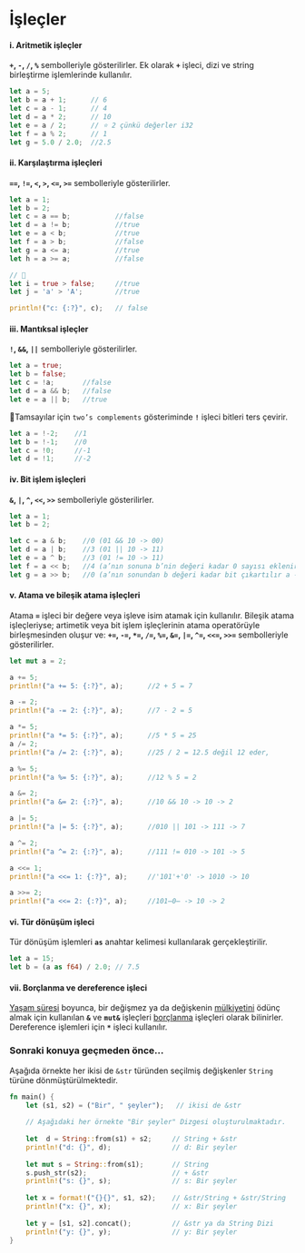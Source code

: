 # İşleçler
#### i. Aritmetik işleçler
**`+`, `-`, `/`, `%`** sembolleriyle gösterilirler. Ek olarak **`+`** işleci, dizi ve string birleştirme işlemlerinde kullanılır.

```Rust
let a = 5; 
let b = a + 1;      // 6 
let c = a - 1;      // 4 
let d = a * 2;      // 10 
let e = a / 2;      // ⭐ 2 çünkü değerler i32 
let f = a % 2;      // 1 
let g = 5.0 / 2.0;  //2.5
````

#### ii. Karşılaştırma işleçleri
**`==`, `!=`, `<`, `>`, `<=`, `>=`** sembolleriyle gösterilirler.

```Rust
let a = 1; 
let b = 2; 
let c = a == b;           //false 
let d = a != b;           //true 
let e = a < b;            //true 
let f = a > b;            //false 
let g = a <= a;           //true 
let h = a >= a;           //false 

// 🔎
let i = true > false;     //true 
let j = 'a' > 'A';        //true

println!("c: {:?}", c);   // false
````

#### iii. Mantıksal işleçler
**`!`, `&&`, `||`** sembolleriyle gösterilirler.

```Rust
let a = true; 
let b = false; 
let c = !a;       //false 
let d = a && b;   //false 
let e = a || b;   //true
````

🔎Tamsayılar için `two’s complements` gösteriminde **`!`** işleci bitleri ters çevirir.

```Rust
let a = !-2;    //1 
let b = !-1;    //0 
let c = !0;     //-1 
let d = !1;     //-2
````

#### iv. Bit işlem işleçleri
**`&`, `|`, `^`, `<<`, `>>`** sembolleriyle gösterilirler.

```Rust
let a = 1; 
let b = 2; 

let c = a & b;    //0 (01 && 10 -> 00) 
let d = a | b;    //3 (01 || 10 -> 11) 
let e = a ^ b;    //3 (01 != 10 -> 11) 
let f = a << b;   //4 (a’nın sonuna b’nin değeri kadar 0 sayısı eklenir a-> '01'+'00' -> 100) 
let g = a >> b;   //0 (a’nın sonundan b değeri kadar bit çıkartılır a -> o̶1̶ -> 0)
````

#### v. Atama ve bileşik atama işleçleri
Atama **`=`** işleci bir değere veya işleve isim atamak için kullanılır. Bileşik atama işleçleriyse; artimetik veya bit işlem işleçlerinin atama operatörüyle birleşmesinden oluşur ve: **`+=`, `-=`, `*=`, `/=`, `%=`, `&=`, `|=`, `^=`, `<<=`, `>>=`** sembolleriyle gösterilirler.

```Rust
let mut a = 2; 

a += 5;  
println!("a += 5: {:?}", a);      //2 + 5 = 7

a -= 2;  
println!("a -= 2: {:?}", a);      //7 - 2 = 5

a *= 5;  
println!("a *= 5: {:?}", a);      //5 * 5 = 25
a /= 2;  
println!("a /= 2: {:?}", a);      //25 / 2 = 12.5 değil 12 eder,

a %= 5;  
println!("a %= 5: {:?}", a);      //12 % 5 = 2

a &= 2;  
println!("a &= 2: {:?}", a);      //10 && 10 -> 10 -> 2

a |= 5;  
println!("a |= 5: {:?}", a);      //010 || 101 -> 111 -> 7

a ^= 2;  
println!("a ^= 2: {:?}", a);      //111 != 010 -> 101 -> 5

a <<= 1; 
println!("a <<= 1: {:?}", a);     //'101'+'0' -> 1010 -> 10

a >>= 2; 
println!("a <<= 2: {:?}", a);     //101̶0̶ -> 10 -> 2
````

#### vi. Tür dönüşüm işleci
Tür dönüşüm işlemleri **`as`** anahtar kelimesi kullanılarak gerçekleştirilir.

```Rust
let a = 15; 
let b = (a as f64) / 2.0; // 7.5
````

#### vii. Borçlanma ve dereference işleci
[Yaşam süresi](https://github.com/rust-lang-tr/dokuman/blob/master/mulkiyet-kavrami/yasam-suresi.md) boyunca, bir değişmez ya da değişkenin [mülkiyetini](https://github.com/rust-lang-tr/dokuman/blob/master/mulkiyet-kavrami/mulkiyet.md) ödünç almak için kullanılan **`&`** ve **`mut&`** işleçleri [borçlanma](https://github.com/rust-lang-tr/dokuman/blob/master/mulkiyet-kavrami/borclanma.md) işleçleri olarak bilinirler. Dereference işlemleri için **`*`** işleci kullanılır.
### Sonraki konuya geçmeden önce...
Aşağıda örnekte her ikisi de `&str` türünden seçilmiş değişkenler `String` türüne dönmüştürülmektedir. 
```Rust
fn main() {
    let (s1, s2) = ("Bir", " şeyler");   // ikisi de &str
    
    // Aşağıdaki her örnekte "Bir şeyler" Dizgesi oluşturulmaktadır.
    
    let  d = String::from(s1) + s2;     // String + &str
    println!("d: {}", d);               // d: Bir şeyler
    
    let mut s = String::from(s1);       // String
    s.push_str(s2);                     // + &str
    println!("s: {}", s);               // s: Bir şeyler
    
    let x = format!("{}{}", s1, s2);    // &str/String + &str/String
    println!("x: {}", x);               // x: Bir şeyler
    
    let y = [s1, s2].concat();          // &str ya da String Dizi
    println!("y: {}", y);               // y: Bir şeyler
}
````
